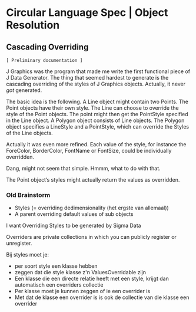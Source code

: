 ﻿Circular Language Spec | Object Resolution
==========================================

Cascading Overriding
--------------------

`[ Preliminary documentation ]`

J Graphics was the program that made me write the first functional piece of J Data Generator. The thing that seemed hardest to generate is the cascading overriding of the styles of J Graphics objects. Actually, it never *got* generated.

The basic idea is the following. A Line object might contain two Points. The Point objects have their own style. The Line can choose to override the style of the Point objects. The point might then get the PointStyle specified in the Line object. A Polygon object consists of Line objects. The Polygon object specifies a LineStyle and a PointStyle, which can override the Styles of the Line objects.

Actually it was even more refined. Each value of the style, for instance the ForeColor, BorderColor, FontName or FontSize, could be individually overridden.

Dang, might not seem that simple. Hmmm, what to do with that.

The Point object’s styles might actually return the values as overridden.

### Old Brainstorm

- Styles (= overriding dedimensionality (het ergste van allemaal))
- A parent overriding default values of sub objects

I want Overriding Styles to be generated by Sigma Data

Overriders are private collections in which you can publicly register or unregister.

Bij styles moet je:
- per soort style een klasse hebben
- zeggen dat die style klasse z'n ValuesOverridable zijn
- Een klasse die een directe relatie heeft met een style, krijgt dan automatisch 
  een overriders collectie
- Per klasse moet je kunnen zeggen of ie een overrider is
- Met dat de klasse een overrider is is ook de collectie van die klasse een overrider